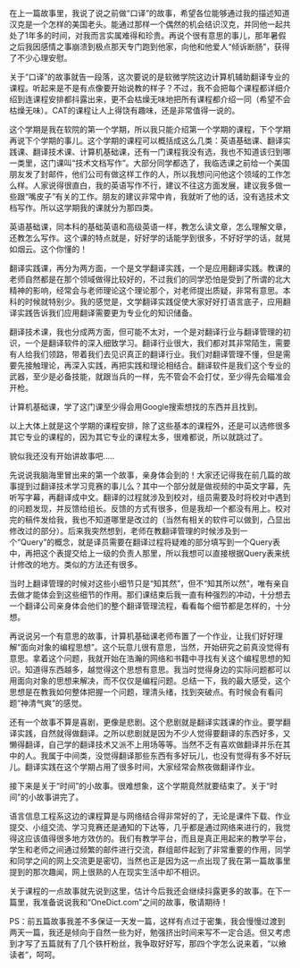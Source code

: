 在上一篇故事里，我说了说之前做“口译”的故事，希望各位能够通过我的描述知道汉克是一个怎样的美国老头。能通过那样一个偶然的机会结识汉克，并同他一起共处了1年多的时间，对我而言实属难得和珍贵。再说个很有意思的事儿，那年暑假之后我因感情之事崩溃到极点那天专门跑到他家，向他和他爱人“倾诉断肠”，获得了不少心理安慰。

关于“口译”的故事就告一段落，这次要说的是软微学院这边计算机辅助翻译专业的课程。听起来是不是有点像要开始说教的样子？不过，我不会把每个课程都详细介绍到连课程安排都抖露出来，更不会枯燥无味地把所有课程都介绍一同（希望不会枯燥无味）。CAT的课程让人上得饶有趣味，还是非常值得一说的。

这个学期是我在软院的第一个学期，所以我只能介绍第一个学期的课程，下个学期再说下个学期的事儿。这个学期的课程可以概括成这么几类：英语基础课、翻译实践课、翻译技术课、计算机基础课，还有一门课程我没有选，我也不知道该归到哪一类里，这门课叫“技术文档写作”。大部分同学都选了，我临选课之前给一个美国朋友发了封邮件，他们公司有做这样工作的人，所以我想问问他这个领域的工作怎么样。人家说得很直白，我的英语写作不行，建议不往这方面发展，建议我多做一些跟“嘴皮子”有关的工作。朋友的建议非常中肯，我就听了他的话，没有选技术文档写作。所以这学期我的课就分为那四类。

英语基础课，同本科的基础英语和高级英语一样，教怎么读文章，怎么理解文章，还教怎么写作。这个课的特点就是，好好学的话能学到很多，不好好学的话，就晃如烟云。这个你懂的！

翻译实践课，再分为两方面，一个是文学翻译实践，一个是应用翻译实践。教课的老师自然都是在那个领域做得比较好的，不过我们的同学恐怕是受到了所谓的北大精神的影响，经常会与老师理论这个理论那个，对老师提出质疑，非常有意思。本科的时候就特别少。我的感觉是，文学翻译实践促使大家好好打语言底子，应用翻译实践告诉我们应用翻译需要更为专业化的知识储备。

翻译技术课，我也分成两方面，但可能不太对，一个是对翻译行业与翻译管理的初识，一个是翻译软件的深入细致学习。翻译行业很大，我们都对其非常陌生，需要有人给我们领路，带着我们去见识真正的翻译行业。我们对翻译管理不懂，但是需要先接触理论，再深入实践，再把实践和理论相结合。翻译软件是我们这个专业的武器，至少是必备技能，就跟当兵的一样，先不管会不会打仗，至少得先会瞄准会开枪。

计算机基础课，学了这门课至少得会用Google搜索想找的东西并且找到。

以上大体上就是这个学期的课程安排，除了这些基本的课程外，还是可以选修很多其它专业的课程的，因为其它专业的课程太多，很难都说，所以就跳过了。

貌似我还没有开始讲故事吧…..

先说说我脑海里冒出来的第一个故事，亲身体会到的！大家还记得我在前几篇的故事提到过翻译技术学习竞赛的事儿么？其中一个部分就是做视频的中英文字幕，先听写字幕，再翻译成中文。翻译的过程就涉及到校对，组员需要及时将校对中遇到的问题发现，并反馈给组长。反馈的方式有很多，但是我却一个都没有用上。校对完的稿件发给我，我也不知道哪里是改过的（当然有相关的软件可以做到，凸显出修改过的部分）。后来我突然想到，老师在教翻译管理的时候涉及到一个“Query”的概念，就是译员需要在翻译过程将疑难的部分填写到一个Query表中，再把这个表提交给上一级的负责人那里，所以我想可以直接根据Query表来统计修改的地方。类似的方法还有很多。

当时上翻译管理的时候对这些小细节只是“知其然”，但不“知其所以然”，唯有亲自去做才能体会到这些细节的作用。那们课结束后我一直有种强烈的冲动，十分想去一个翻译公司亲身体会他们的整个翻译管理流程，看看每个细节都是怎样的，十分想。

再说说另一个有意思的故事，计算机基础课老师布置了一个作业，让我们好好理解“面向对象的编程思想”。这个玩意儿很有意思，当然，开始研究之前真没觉得有意思。拿着这个问题，我就开始在浩瀚的网络和书籍中寻找有关这个编程思想的知识。知道得东西越多，越觉得这个思想有意思。我当时觉得身边的实际问题都可以用面向对象的思想来解决，而不仅仅是编程问题。总结一下，我的最大感受，这个思想是在教我如何整体把握一个问题，理清头绪，找到突破点。有时候会有看问题“神清气爽”的感觉。

还有一个故事不算是喜剧，更像是悲剧。这个悲剧就是翻译实践课的作业。要学翻译实践，自然就得做翻译。之所以悲剧就是因为不少人觉得要翻译的东西好多，又懒得翻译，自己学的翻译技术又派不上用场等等。当然不乏有喜欢做翻译并乐在其中的人。我属于中间类，没觉得翻译那些东西有多好玩儿，也没有觉得有多不好玩儿。翻译实践在这个学期占用了很多时间，大家经常会熬夜做翻译作业。

接下来是关于“时间”的小故事。很难想象，这个学期竟然就要结束了。关于“时间”的小故事讲完了。

语言信息工程系这边的课程算是与网络结合得非常好的了，无论是课件下载、作业提交、小组交流、学习竞赛还是通知的下达等，几乎都是通过网络来进行的，我觉得这应该值得很多地方效仿的。我们有教学平台，而且是真正用起来的教学平台，学生和老师之间通过频繁的邮件进行交流，群组邮件起到了非常重要的作用，同学和同学之间的网上交流更是密切，当然也正是因为这一点出现了我在第一篇故事里提到的那次趣闻，网上很熟的人在现实生活中却不相识。

关于课程的一点故事就先说到这里，估计今后我还会继续抖露更多的故事。在下一篇里，我准备说说我和“OneDict.com”之间的故事，敬请期待！

PS：前五篇故事我差不多保证一天发一篇，这样有点过于密集，我会慢慢过渡到两天一篇，我还是倾向于自然一些为好，勉强挤出时间来写不一定合适。但又考虑到才写了五篇就有了几个铁杆粉丝，我争取好好写，那四个字怎么说来着，“以飨读者”，呵呵。
